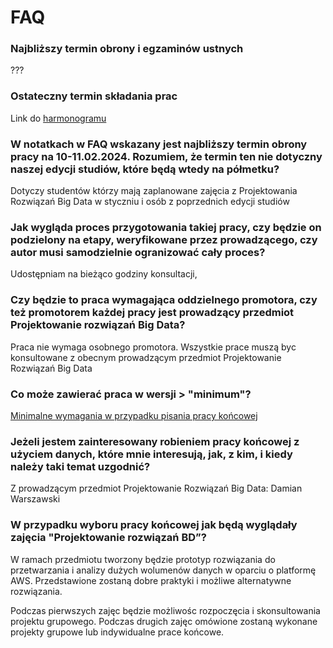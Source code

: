 # FAQ

### Najbliższy termin obrony i egzaminów ustnych

???

### Ostateczny termin składania prac

Link do [harmonogramu](./harmonogram.md)

### W notatkach w FAQ wskazany jest najbliższy termin obrony pracy na 10-11.02.2024. Rozumiem, że termin ten nie dotyczny naszej edycji studiów, które będą wtedy na półmetku?

Dotyczy studentów którzy mają zaplanowane zajęcia z Projektowania Rozwiązań Big Data w styczniu i osób z poprzednich edycji studiów

### Jak wygląda proces przygotowania takiej pracy, czy będzie on podzielony na etapy, weryfikowane przez prowadzącego, czy autor musi samodzielnie ogranizować cały proces?

Udostępniam na bieżąco godziny konsultacji,

### Czy będzie to praca wymagająca oddzielnego promotora, czy też promotorem każdej pracy jest prowadzący przedmiot Projektowanie rozwiązań Big Data?

Praca nie wymaga osobnego promotora. Wszystkie prace muszą byc konsultowane z obecnym prowadzącym przedmiot Projektowanie Rozwiązań Big Data

### Co może zawierać praca w wersji > "minimum"?

[Minimalne wymagania w przypadku pisania pracy końcowej](../wygenerowane/Projekt%20końcowy%20“minimum”.pdf)

### Jeżeli jestem zainteresowany robieniem pracy końcowej z użyciem danych, które mnie interesują, jak, z kim, i kiedy należy taki temat uzgodnić?

Z prowadzącym przedmiot Projektowanie Rozwiązań Big Data: Damian Warszawski

### W przypadku wyboru pracy końcowej jak będą wyglądały zajęcia "Projektowanie rozwiązań BD”?

W ramach przedmiotu tworzony będzie prototyp rozwiązania do przetwarzania i analizy dużych wolumenów danych w oparciu o platformę AWS.
Przedstawione zostaną dobre praktyki i możliwe alternatywne rozwiązania.

Podczas pierwszych zajęc będzie możliwośc rozpoczęcia i skonsultowania projektu grupowego.
Podczas drugich zajęc omówione zostaną wykonane projekty grupowe lub indywidualne prace końcowe.